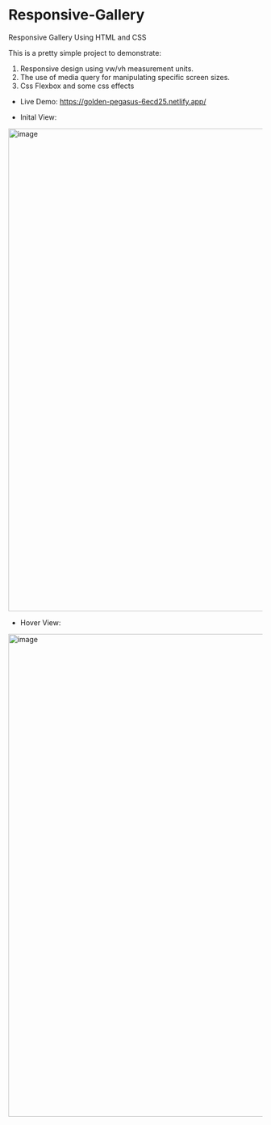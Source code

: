 # Responsive-Gallery
Responsive Gallery Using HTML and CSS

This is a pretty simple project to demonstrate:
1) Responsive design using vw/vh measurement units.
2) The use of media query for manipulating specific screen sizes.
3) Css Flexbox and some css effects

- Live Demo: https://golden-pegasus-6ecd25.netlify.app/

- Inital View:
<img width="955" alt="image" src="https://github.com/AbdullahNjoum98/Responsive-Gallery/assets/56254725/4d50f1af-da90-4ca8-98e5-f7067be3f122">


- Hover View:
<img width="955" alt="image" src="https://github.com/AbdullahNjoum98/Responsive-Gallery/assets/56254725/af96658c-093d-42ab-8fc6-2ee78e64d0e3">
